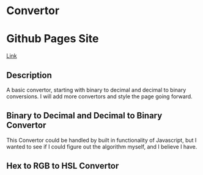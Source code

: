 # Convertor

# Github Pages Site
[Link](https://josephptflanagan.github.io/Convertor/)

## Description
A basic convertor, starting with binary to decimal and decimal to binary conversions. I will add more convertors and style the page going forward.

## Binary to Decimal and Decimal to Binary Convertor
This Convertor could be handled by built in functionality of Javascript, but I wanted to see if I could figure out the algorithm myself, and I believe I have.

## Hex to RGB to HSL Convertor
